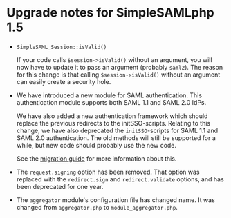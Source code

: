 # Upgrade notes for SimpleSAMLphp 1.5

* `SimpleSAML_Session::isValid()`

  If your code calls `$session->isValid()` without an argument, you will now have to update it to pass an argument (probably `saml2`).
  The reason for this change is that calling `$session->isValid()` without an argument can easily create a security hole.

* We have introduced a new module for SAML authentication.
  This authentication module supports both SAML 1.1 and SAML 2.0 IdPs.

  We have also added a new authentication framework which should replace the previous redirects to the initSSO-scripts.
  Relating to this change, we have also deprecated the `initSSO`-scripts for SAML 1.1 and SAML 2.0 authentication.
  The old methods will still be supported for a while, but new code should probably use the new code.

  See the [migration guide](simplesamlphp-sp-migration) for more information about this.

* The `request.signing` option has been removed.
  That option was replaced with the `redirect.sign` and `redirect.validate` options, and has been deprecated for one year.

* The `aggregator` module's configuration file has changed name.
  It was changed from `aggregator.php` to `module_aggregator.php`.
